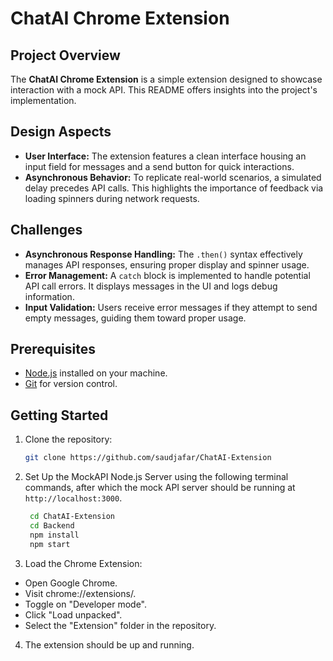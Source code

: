 # ChatAI Chrome Extension

## Project Overview
The **ChatAI Chrome Extension** is a simple extension designed to showcase interaction with a mock API. This README offers insights into the project's implementation.

## Design Aspects
- **User Interface:** The extension features a clean interface housing an input field for messages and a send button for quick interactions.
- **Asynchronous Behavior:** To replicate real-world scenarios, a simulated delay precedes API calls. This highlights the importance of feedback via loading spinners during network requests.

## Challenges
- **Asynchronous Response Handling:** The `.then()` syntax effectively manages API responses, ensuring proper display and spinner usage.
- **Error Management:** A `catch` block is implemented to handle potential API call errors. It displays messages in the UI and logs debug information.
- **Input Validation:** Users receive error messages if they attempt to send empty messages, guiding them toward proper usage.

## Prerequisites

- [Node.js](https://nodejs.org/) installed on your machine.
- [Git](https://git-scm.com/) for version control.

## Getting Started

1. Clone the repository:

   ```bash
   git clone https://github.com/saudjafar/ChatAI-Extension

2. Set Up the MockAPI Node.js Server using the following terminal commands, after which
   the mock API server should be running at `http://localhost:3000`.

   ```bash
    cd ChatAI-Extension
    cd Backend
    npm install
    npm start

3. Load the Chrome Extension:
- Open Google Chrome.
- Visit chrome://extensions/.
- Toggle on "Developer mode".
- Click "Load unpacked".
- Select the "Extension" folder in the repository.

4. The extension should be up and running.
